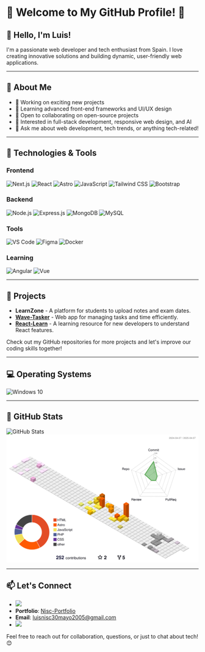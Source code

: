 # 🌟 Welcome to My GitHub Profile! 🌟

## 👋 Hello, I'm Luis!

I'm a passionate web developer and tech enthusiast from Spain. I love creating innovative solutions and building dynamic, user-friendly web applications.

---

## 🚀 About Me

- 🔭 Working on exciting new projects
- 🌱 Learning advanced front-end frameworks and UI/UX design
- 👯 Open to collaborating on open-source projects
- 🤔 Interested in full-stack development, responsive web design, and AI
- 💬 Ask me about web development, tech trends, or anything tech-related!

---

## 🔧 Technologies & Tools

### Frontend
![Next.js](https://img.shields.io/badge/-Next.js-000000?style=flat-square&logo=next.js&logoColor=white)
![React](https://img.shields.io/badge/-React-61DAFB?style=flat-square&logo=react&logoColor=white)
![Astro](https://img.shields.io/badge/-Astro-FF5733?style=flat-square&logo=astro&logoColor=white)
![JavaScript](https://img.shields.io/badge/-JavaScript-F7DF1E?style=flat-square&logo=javascript&logoColor=black)
![Tailwind CSS](https://img.shields.io/badge/-Tailwind_CSS-38B2AC?style=flat-square&logo=tailwind-css&logoColor=white)
![Bootstrap](https://img.shields.io/badge/-Bootstrap-7952B3?style=flat-square&logo=bootstrap&logoColor=white)

### Backend
![Node.js](https://img.shields.io/badge/-Node.js-8CC84B?style=flat-square&logo=node.js&logoColor=white)
![Express.js](https://img.shields.io/badge/-Express.js-404D59?style=flat-square&logo=express&logoColor=white)
![MongoDB](https://img.shields.io/badge/-MongoDB-47A248?style=flat-square&logo=mongodb&logoColor=white)
![MySQL](https://img.shields.io/badge/-MySQL-4479A1?style=flat-square&logo=mysql&logoColor=white)

### Tools
![VS Code](https://img.shields.io/badge/-VS_Code-007ACC?style=flat-square&logo=visual-studio-code&logoColor=white)
![Figma](https://img.shields.io/badge/-Figma-F24E1E?style=flat-square&logo=figma&logoColor=white)
![Docker](https://img.shields.io/badge/-Docker-2496ED?style=flat-square&logo=docker&logoColor=white)

### Learning
![Angular](https://img.shields.io/badge/-Angular-DD0031?style=flat-square&logo=angular&logoColor=white)
![Vue](https://img.shields.io/badge/-Vue-4FC08D?style=flat-square&logo=vue.js&logoColor=white)

---

## 💼 Projects

- **LearnZone** - A platform for students to upload notes and exam dates.
- **[Wave-Tasker](https://wave-tasker.vercel.app)** - Web app for managing tasks and time efficiently.
- **[React-Learn](https://react-learnisc.vercel.app)** - A learning resource for new developers to understand React features.

Check out my GitHub repositories for more projects and let's improve our coding skills together!

---

## 💻 Operating Systems

<img src="https://cdn.jsdelivr.net/gh/devicons/devicon/icons/windows8/windows8-original.svg" alt="Windows 10" width="24" height="24">

---

## 🌟 GitHub Stats

![GitHub Stats](https://github-readme-stats.vercel.app/api?username=luisnisc&show_icons=true&count_private=true&hide=prs&theme=radical)
![](./profile-3d-contrib/profile-season-animate.svg)

---


## 📫 Let's Connect

- <a href="https://www.linkedin.com/in/luis/" target="_blank"><img src="https://img.shields.io/badge/Linkedin-0e76a8?style=for-the-badge&logo=linkedin&logoColor=white" target="_blank"></a>
- **Portfolio**: [Nisc-Portfolio](https://nisc-portfolio.vercel.app)
- **Email**: luisnisc30mayo2005@gmail.com
- <a href="https://www.instagram.com/lu1snisc/" target="_blank"><img src="https://img.shields.io/badge/Instagram-ff0080?style=for-the-badge&logo=instagram&logoColor=white" target="_blank"></a>

Feel free to reach out for collaboration, questions, or just to chat about tech! 😊
